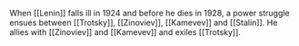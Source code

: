 When [[Lenin]] falls ill in 1924 and before he dies in 1928, a power struggle ensues between [[Trotsky]], [[Zinoviev]], [[Kamevev]] and [[Stalin]]. He allies with [[Zinoviev]] and [[Kamevev]] and exiles [[Trotsky]].